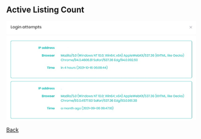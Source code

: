 ## Active Listing Count


![login_attempts.PNG](images/reda_web_loginattempts.PNG)


[Back](../Report/report-types.md)
